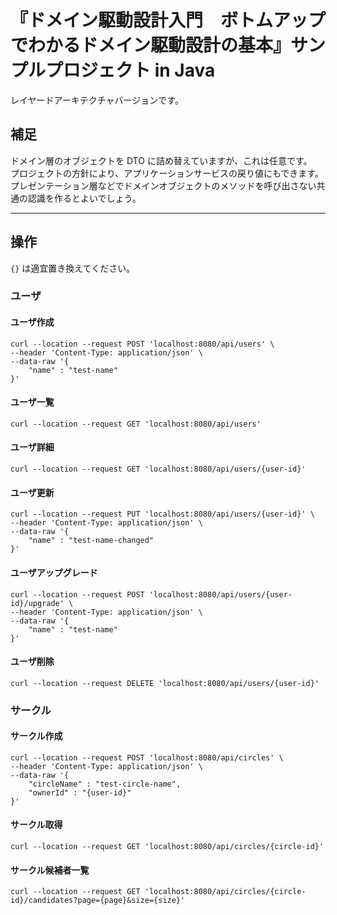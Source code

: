 # 『ドメイン駆動設計入門　ボトムアップでわかるドメイン駆動設計の基本』サンプルプロジェクト in Java

レイヤードアーキテクチャバージョンです。

## 補足

ドメイン層のオブジェクトを DTO に詰め替えていますが、これは任意です。  
プロジェクトの方針により、アプリケーションサービスの戻り値にもできます。  
プレゼンテーション層などでドメインオブジェクトのメソッドを呼び出さない共通の認識を作るとよいでしょう。  

---

## 操作

`{}` は適宜置き換えてください。  

### ユーザ

#### ユーザ作成
```shell
curl --location --request POST 'localhost:8080/api/users' \
--header 'Content-Type: application/json' \
--data-raw '{
    "name" : "test-name"
}'
```

#### ユーザ一覧
```shell
curl --location --request GET 'localhost:8080/api/users'
```

#### ユーザ詳細
```shell
curl --location --request GET 'localhost:8080/api/users/{user-id}'
```

#### ユーザ更新
```shell
curl --location --request PUT 'localhost:8080/api/users/{user-id}' \
--header 'Content-Type: application/json' \
--data-raw '{
    "name" : "test-name-changed"
}'
```

#### ユーザアップグレード
```shell
curl --location --request POST 'localhost:8080/api/users/{user-id}/upgrade' \
--header 'Content-Type: application/json' \
--data-raw '{
    "name" : "test-name"
}'
```

#### ユーザ削除
```shell
curl --location --request DELETE 'localhost:8080/api/users/{user-id}'
```

### サークル

#### サークル作成
```shell
curl --location --request POST 'localhost:8080/api/circles' \
--header 'Content-Type: application/json' \
--data-raw '{
    "circleName" : "test-circle-name",
    "ownerId" : "{user-id}"
}'
```

#### サークル取得
```shell
curl --location --request GET 'localhost:8080/api/circles/{circle-id}'
```

#### サークル候補者一覧
```shell
curl --location --request GET 'localhost:8080/api/circles/{circle-id}/candidates?page={page}&size={size}'
```
